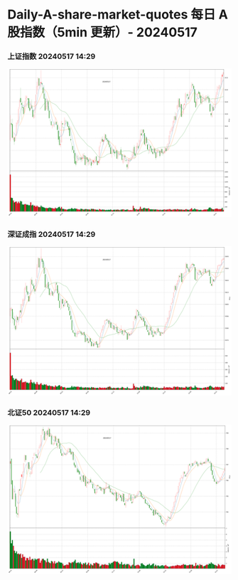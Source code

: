
# Daily-A-share-market-quotes 每日 A 股指数（5min 更新）- 20240517

### 上证指数 20240517 14:29
![](./fig/2024/5/20240517-sh000001.png)

### 深证成指 20240517 14:29
![](./fig/2024/5/20240517-sz399001.png)

### 北证50 20240517 14:29
![](./fig/2024/5/20240517-bj899050.png)
